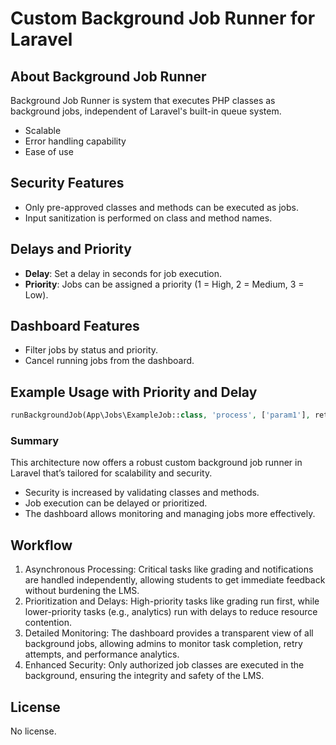 # Custom Background Job Runner for Laravel

## About Background Job Runner

Background Job Runner is system that executes PHP classes as background jobs, independent of Laravel's built-in queue system.

- Scalable
- Error handling capability
- Ease of use

## Security Features

- Only pre-approved classes and methods can be executed as jobs.
- Input sanitization is performed on class and method names.

## Delays and Priority

- **Delay**: Set a delay in seconds for job execution.
- **Priority**: Jobs can be assigned a priority (1 = High, 2 = Medium, 3 = Low).

## Dashboard Features

- Filter jobs by status and priority.
- Cancel running jobs from the dashboard.

## Example Usage with Priority and Delay

```php
runBackgroundJob(App\Jobs\ExampleJob::class, 'process', ['param1'], retries: 3, delay: 10, priority: 1);
```

### Summary

This architecture now offers a robust custom background job runner in Laravel that’s tailored for scalability and security.

- Security is increased by validating classes and methods.
- Job execution can be delayed or prioritized.
- The dashboard allows monitoring and managing jobs more effectively.

## Workflow

1. Asynchronous Processing: Critical tasks like grading and notifications are handled independently, allowing students to get immediate feedback
   without burdening the LMS.
2. Prioritization and Delays: High-priority tasks like grading run first, while lower-priority tasks (e.g., analytics) run with delays to reduce
   resource contention.
3. Detailed Monitoring: The dashboard provides a transparent view of all background jobs, allowing admins to monitor task completion, retry attempts,
   and performance analytics.
4. Enhanced Security: Only authorized job classes are executed in the background, ensuring the integrity and safety of the LMS.

## License

No license.
